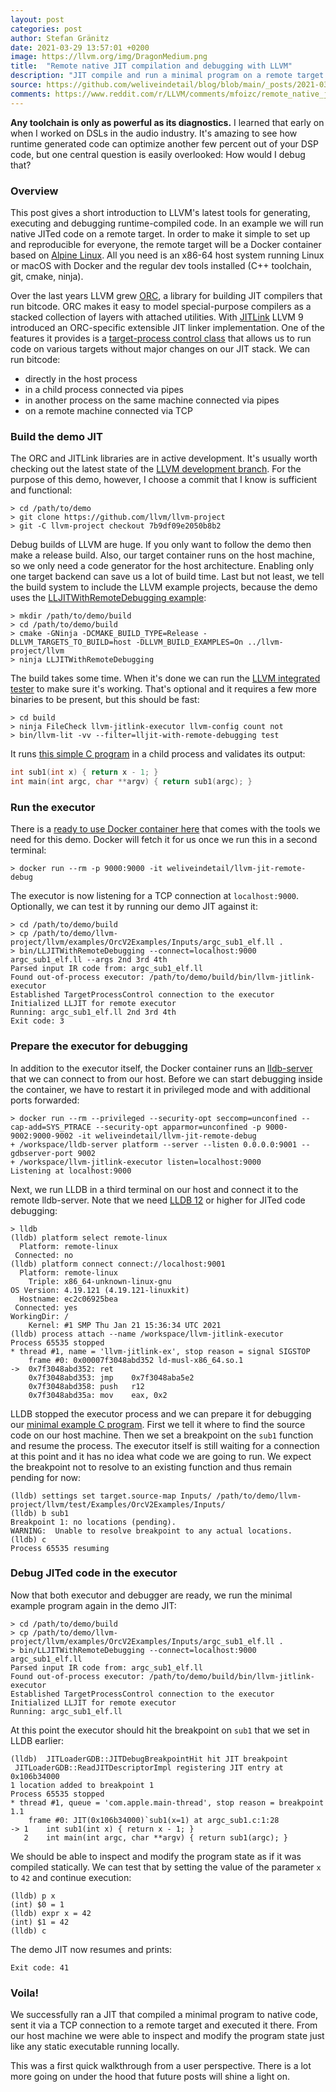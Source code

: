```yaml
---
layout: post
categories: post
author: Stefan Gränitz
date: 2021-03-29 13:57:01 +0200
image: https://llvm.org/img/DragonMedium.png
title:  "Remote native JIT compilation and debugging with LLVM"
description: "JIT compile and run a minimal program on a remote target connected via TCP. Inspect and modify the program state from the host machine just like any static executable running locally."
source: https://github.com/weliveindetail/blog/blob/main/_posts/2021-03-29-remote-compile-and-debug.md
comments: https://www.reddit.com/r/LLVM/comments/mfoizc/remote_native_jit_compilation_and_debugging_with/
---
```


**Any toolchain is only as powerful as its diagnostics.** I learned that early on when I worked on DSLs in the audio industry. It's amazing to see how runtime generated code can optimize another few percent out of your DSP code, but one central question is easily overlooked: How would I debug that?

### Overview

This post gives a short introduction to LLVM's latest tools for generating, executing and debugging runtime-compiled code. In an example we will run native JITed code on a remote target. In order to make it simple to set up and reproducible for everyone, the remote target will be a Docker container based on [Alpine Linux](https://hub.docker.com/r/amd64/alpine/). All you need is an x86-64 host system running Linux or macOS with Docker and the regular dev tools installed (C++ toolchain, git, cmake, ninja).

Over the last years LLVM grew [ORC](https://llvm.org/docs/ORCv2.html), a library for building JIT compilers that run bitcode. ORC makes it easy to model special-purpose compilers as a stacked collection of layers with attached utilities. With [JITLink](https://llvm.org/docs/JITLink.html) LLVM 9 introduced an ORC-specific extensible JIT linker implementation. One of the features it provides is a [target-process control class](https://github.com/llvm/llvm-project/blob/main/llvm/include/llvm/ExecutionEngine/Orc/TargetProcessControl.h) that allows us to run code on various targets without major changes on our JIT stack. We can run bitcode:

* directly in the host process
* in a child process connected via pipes
* in another process on the same machine connected via pipes
* on a remote machine connected via TCP

### Build the demo JIT

The ORC and JITLink libraries are in active development. It's usually worth checking out the latest state of the [LLVM development branch](https://github.com/llvm/llvm-project/tree/main). For the purpose of this demo, however, I choose a commit that I know is sufficient and functional:
```terminal1
> cd /path/to/demo
> git clone https://github.com/llvm/llvm-project
> git -C llvm-project checkout 7b9df09e2050b8b2
```

Debug builds of LLVM are huge. If you only want to follow the demo then make a release build. Also, our target container runs on the host machine, so we only need a code generator for the host architecture. Enabling only one target backend can save us a lot of build time. Last but not least, we tell the build system to include the LLVM example projects, because the demo uses the [LLJITWithRemoteDebugging example](https://github.com/llvm/llvm-project/blob/7b9df09e2050b8b2/llvm/examples/OrcV2Examples/LLJITWithRemoteDebugging/LLJITWithRemoteDebugging.cpp):
```terminal1
> mkdir /path/to/demo/build
> cd /path/to/demo/build
> cmake -GNinja -DCMAKE_BUILD_TYPE=Release -DLLVM_TARGETS_TO_BUILD=host -DLLVM_BUILD_EXAMPLES=On ../llvm-project/llvm
> ninja LLJITWithRemoteDebugging
```

The build takes some time. When it's done we can run the [LLVM integrated tester](https://llvm.org/docs/CommandGuide/lit.html) to make sure it's working. That's optional and it requires a few more binaries to be present, but this should be fast:
```terminal1
> cd build
> ninja FileCheck llvm-jitlink-executor llvm-config count not
> bin/llvm-lit -vv --filter=lljit-with-remote-debugging test
```

It runs [this simple C program](https://github.com/llvm/llvm-project/blob/7b9df09e2050b8b2/llvm/test/Examples/OrcV2Examples/Inputs/argc_sub1.c) in a child process and validates its output:
```c
int sub1(int x) { return x - 1; }
int main(int argc, char **argv) { return sub1(argc); }
```

### Run the executor

There is a [ready to use Docker container here](https://hub.docker.com/r/weliveindetail/llvm-jit-remote-debug) that comes with the tools we need for this demo. Docker will fetch it for us once we run this in a second terminal:
```terminal2
> docker run --rm -p 9000:9000 -it weliveindetail/llvm-jit-remote-debug
```

The executor is now listening for a TCP connection at `localhost:9000`. Optionally, we can test it by running our demo JIT against it:
```terminal1
> cd /path/to/demo/build
> cp /path/to/demo/llvm-project/llvm/examples/OrcV2Examples/Inputs/argc_sub1_elf.ll .
> bin/LLJITWithRemoteDebugging --connect=localhost:9000 argc_sub1_elf.ll --args 2nd 3rd 4th
Parsed input IR code from: argc_sub1_elf.ll
Found out-of-process executor: /path/to/demo/build/bin/llvm-jitlink-executor
Established TargetProcessControl connection to the executor
Initialized LLJIT for remote executor
Running: argc_sub1_elf.ll 2nd 3rd 4th
Exit code: 3
```

### Prepare the executor for debugging

In addition to the executor itself, the Docker container runs an [lldb-server](https://lldb.llvm.org/man/lldb-server.html) that we can connect to from our host. Before we can start debugging inside the container, we have to restart it in privileged mode and with additional ports forwarded:
```terminal2
> docker run --rm --privileged --security-opt seccomp=unconfined --cap-add=SYS_PTRACE --security-opt apparmor=unconfined -p 9000-9002:9000-9002 -it weliveindetail/llvm-jit-remote-debug
+ /workspace/lldb-server platform --server --listen 0.0.0.0:9001 --gdbserver-port 9002
+ /workspace/llvm-jitlink-executor listen=localhost:9000
Listening at localhost:9000
```

Next, we run LLDB in a third terminal on our host and connect it to the remote lldb-server. Note that we need [LLDB 12](https://github.com/llvm/llvm-project/releases/tag/llvmorg-12.0.0-rc3) or higher for JITed code debugging:
```terminal3
> lldb
(lldb) platform select remote-linux
  Platform: remote-linux
 Connected: no
(lldb) platform connect connect://localhost:9001
  Platform: remote-linux
    Triple: x86_64-unknown-linux-gnu
OS Version: 4.19.121 (4.19.121-linuxkit)
  Hostname: ec2c06925bea
 Connected: yes
WorkingDir: /
    Kernel: #1 SMP Thu Jan 21 15:36:34 UTC 2021
(lldb) process attach --name /workspace/llvm-jitlink-executor
Process 65535 stopped
* thread #1, name = 'llvm-jitlink-ex', stop reason = signal SIGSTOP
    frame #0: 0x00007f3048abd352 ld-musl-x86_64.so.1
->  0x7f3048abd352: ret
    0x7f3048abd353: jmp    0x7f3048aba5e2
    0x7f3048abd358: push   r12
    0x7f3048abd35a: mov    eax, 0x2
```

LLDB stopped the executor process and we can prepare it for debugging our [minimal example C program](https://github.com/llvm/llvm-project/blob/7b9df09e2050b8b2/llvm/test/Examples/OrcV2Examples/Inputs/argc_sub1.c). First we tell it where to find the source code on our host machine. Then we set a breakpoint on the `sub1` function and resume the process. The executor itself is still waiting for a connection at this point and it has no idea what code we are going to run. We expect the breakpoint not to resolve to an existing function and thus remain pending for now:
```terminal3
(lldb) settings set target.source-map Inputs/ /path/to/demo/llvm-project/llvm/test/Examples/OrcV2Examples/Inputs/
(lldb) b sub1
Breakpoint 1: no locations (pending).
WARNING:  Unable to resolve breakpoint to any actual locations.
(lldb) c
Process 65535 resuming
```

### Debug JITed code in the executor

Now that both executor and debugger are ready, we run the minimal example program again in the demo JIT:
```terminal1
> cd /path/to/demo/build
> cp /path/to/demo/llvm-project/llvm/examples/OrcV2Examples/Inputs/argc_sub1_elf.ll .
> bin/LLJITWithRemoteDebugging --connect=localhost:9000 argc_sub1_elf.ll
Parsed input IR code from: argc_sub1_elf.ll
Found out-of-process executor: /path/to/demo/build/bin/llvm-jitlink-executor
Established TargetProcessControl connection to the executor
Initialized LLJIT for remote executor
Running: argc_sub1_elf.ll
```

At this point the executor should hit the breakpoint on `sub1` that we set in LLDB earlier:
```terminal3
(lldb)  JITLoaderGDB::JITDebugBreakpointHit hit JIT breakpoint
 JITLoaderGDB::ReadJITDescriptorImpl registering JIT entry at 0x106b34000
1 location added to breakpoint 1
Process 65535 stopped
* thread #1, queue = 'com.apple.main-thread', stop reason = breakpoint 1.1
    frame #0: JIT(0x106b34000)`sub1(x=1) at argc_sub1.c:1:28
-> 1   	int sub1(int x) { return x - 1; }
   2   	int main(int argc, char **argv) { return sub1(argc); }
```

We should be able to inspect and modify the program state as if it was compiled statically. We can test that by setting the value of the parameter `x` to `42` and continue execution:
```terminal3
(lldb) p x
(int) $0 = 1
(lldb) expr x = 42
(int) $1 = 42
(lldb) c
```

The demo JIT now resumes and prints:
```terminal1
Exit code: 41
```

### Voila!

We successfully ran a JIT that compiled a minimal program to native code, sent it via a TCP connection to a remote target and executed it there. From our host machine we were able to inspect and modify the program state just like any static executable running locally.

This was a first quick walkthrough from a user perspective. There is a lot more going on under the hood that future posts will shine a light on.

